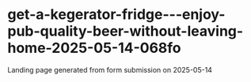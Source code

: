 # get-a-kegerator-fridge---enjoy-pub-quality-beer-without-leaving-home-2025-05-14-068fo
Landing page generated from form submission on 2025-05-14
